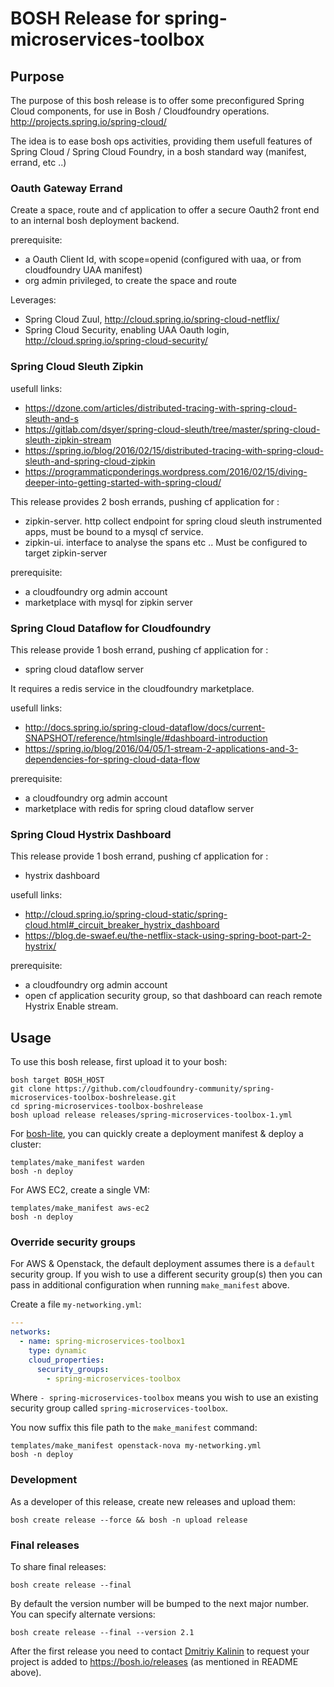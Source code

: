 # BOSH Release for spring-microservices-toolbox



## Purpose

The purpose of this bosh release is to offer some preconfigured Spring Cloud components, for use in Bosh / Cloudfoundry operations.
http://projects.spring.io/spring-cloud/

The idea is to ease bosh ops activities, providing them usefull features of Spring Cloud / Spring Cloud Foundry, in a bosh standard way (manifest, errand, etc ..)


### Oauth Gateway Errand

Create a space, route and cf application to offer a secure Oauth2 front end to an internal bosh deployment backend.

prerequisite:
* a Oauth Client Id, with scope=openid (configured with uaa, or from cloudfoundry UAA manifest)
* org admin privileged, to create the space and route

Leverages:
* Spring Cloud Zuul, http://cloud.spring.io/spring-cloud-netflix/
* Spring Cloud Security, enabling UAA Oauth login, http://cloud.spring.io/spring-cloud-security/



### Spring Cloud Sleuth Zipkin

usefull links:
* https://dzone.com/articles/distributed-tracing-with-spring-cloud-sleuth-and-s
* https://gitlab.com/dsyer/spring-cloud-sleuth/tree/master/spring-cloud-sleuth-zipkin-stream
* https://spring.io/blog/2016/02/15/distributed-tracing-with-spring-cloud-sleuth-and-spring-cloud-zipkin
* https://programmaticponderings.wordpress.com/2016/02/15/diving-deeper-into-getting-started-with-spring-cloud/

This release provides 2 bosh errands, pushing cf application for :
* zipkin-server. http collect endpoint for spring cloud sleuth instrumented apps, must be bound to a mysql cf service.
* zipkin-ui. interface to analyse the spans etc .. Must be configured to target zipkin-server

prerequisite:
* a cloudfoundry org admin account
* marketplace with mysql for zipkin server


### Spring Cloud Dataflow for Cloudfoundry

This release provide 1 bosh errand, pushing cf application for :
* spring cloud dataflow server

It requires a redis service in the cloudfoundry marketplace.

usefull links: 
* http://docs.spring.io/spring-cloud-dataflow/docs/current-SNAPSHOT/reference/htmlsingle/#dashboard-introduction
* https://spring.io/blog/2016/04/05/1-stream-2-applications-and-3-dependencies-for-spring-cloud-data-flow


prerequisite:
* a cloudfoundry org admin account
* marketplace with redis for spring cloud dataflow server


### Spring Cloud Hystrix Dashboard

This release provide 1 bosh errand, pushing cf application for :
* hystrix dashboard

usefull links:
* http://cloud.spring.io/spring-cloud-static/spring-cloud.html#_circuit_breaker_hystrix_dashboard
* https://blog.de-swaef.eu/the-netflix-stack-using-spring-boot-part-2-hystrix/

prerequisite:
* a cloudfoundry org admin account
* open cf application security group, so that dashboard can reach remote Hystrix Enable stream.


## Usage

To use this bosh release, first upload it to your bosh:

```
bosh target BOSH_HOST
git clone https://github.com/cloudfoundry-community/spring-microservices-toolbox-boshrelease.git
cd spring-microservices-toolbox-boshrelease
bosh upload release releases/spring-microservices-toolbox-1.yml
```

For [bosh-lite](https://github.com/cloudfoundry/bosh-lite), you can quickly create a deployment manifest & deploy a cluster:

```
templates/make_manifest warden
bosh -n deploy
```

For AWS EC2, create a single VM:

```
templates/make_manifest aws-ec2
bosh -n deploy
```

### Override security groups

For AWS & Openstack, the default deployment assumes there is a `default` security group. If you wish to use a different security group(s) then you can pass in additional configuration when running `make_manifest` above.

Create a file `my-networking.yml`:

``` yaml
---
networks:
  - name: spring-microservices-toolbox1
    type: dynamic
    cloud_properties:
      security_groups:
        - spring-microservices-toolbox
```

Where `- spring-microservices-toolbox` means you wish to use an existing security group called `spring-microservices-toolbox`.

You now suffix this file path to the `make_manifest` command:

```
templates/make_manifest openstack-nova my-networking.yml
bosh -n deploy
```

### Development

As a developer of this release, create new releases and upload them:

```
bosh create release --force && bosh -n upload release
```

### Final releases

To share final releases:

```
bosh create release --final
```

By default the version number will be bumped to the next major number. You can specify alternate versions:


```
bosh create release --final --version 2.1
```

After the first release you need to contact [Dmitriy Kalinin](mailto://dkalinin@pivotal.io) to request your project is added to https://bosh.io/releases (as mentioned in README above).

